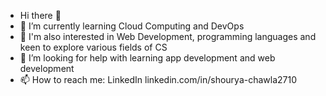 - Hi there 👻
- 🌱 I’m currently learning Cloud Computing and DevOps
- 🔭 I'm also interested in Web Development, programming languages and keen to explore various fields of CS
- 🤔 I’m looking for help with learning app development and web development
- 📫 How to reach me: LinkedIn linkedin.com/in/shourya-chawla2710

<!--
**Shourya2710/Shourya2710** is a ✨ _special_ ✨ repository because its `README.md` (this file) appears on your GitHub profile.

Here are some ideas to get you started:

- 🔭 I’m currently working on ...
- 🌱 I’m currently learning ...
- 👯 I’m looking to collaborate on ...
- 🤔 I’m looking for help with ...
- 💬 Ask me about ...
- 📫 How to reach me: ...
- 😄 Pronouns: ...
- ⚡ Fun fact: ...
-->
